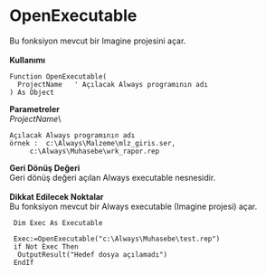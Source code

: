 # OpenExecutable

Bu fonksiyon mevcut bir Imagine projesini açar.\
\
**Kullanımı**

```
Function OpenExecutable(
  ProjectName	' Açılacak Always programının adı
) As Object
```

**Parametreler**\
_ProjectName_\


```
Açılacak Always programının adı
örnek :	 c:\Always\Malzeme\mlz_giris.ser,  
	 c:\Always\Muhasebe\wrk_rapor.rep
```

**Geri Dönüş Değeri**\
Geri dönüş değeri açılan Always executable nesnesidir.\
\
**Dikkat Edilecek Noktalar**\
Bu fonksiyon mevcut bir Always executable (Imagine projesi) açar.

```
 Dim Exec As Executable
 
 Exec:=OpenExecutable("c:\Always\Muhasebe\test.rep")
 if Not Exec Then
  OutputResult("Hedef dosya açılamadı")
 EndIf
```

